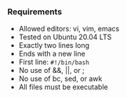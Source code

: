 ### Requirements
- Allowed editors: vi, vim, emacs
- Tested on Ubuntu 20.04 LTS
- Exactly two lines long
- Ends with a new line
- First line: `#!/bin/bash`
- No use of &&, ||, or ;
- No use of bc, sed, or awk
- All files must be executable
